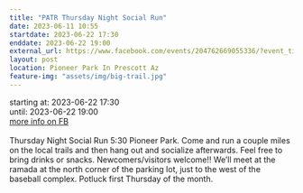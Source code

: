 ```yaml
---
title: "PATR Thursday Night Social Run"
date: 2023-06-11 10:55
startdate: 2023-06-22 17:30
enddate: 2023-06-22 19:00
external_url: https://www.facebook.com/events/204762669055336/?event_time_id=204762685722001
layout: post
location: Pioneer Park In Prescott Az
feature-img: "assets/img/big-trail.jpg"
---
```


starting at: 2023-06-22 17:30<br>until: 2023-06-22 19:00<br><a href="https://www.facebook.com/events/204762669055336/?event_time_id=204762685722001">more info on FB</a><br><br>Thursday Night Social Run 5&#58;30 Pioneer Park.  Come and run a couple miles on the local trails and then hang out and socialize afterwards.  Feel free to bring drinks or snacks. Newcomers/visitors welcome!!  We’ll meet at the ramada at the north corner of the parking lot, just to the west of the baseball complex.  Potluck first Thursday of the month.<br>
  <br>
  
